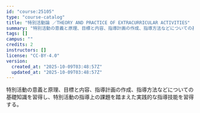```yaml
---
id: "course:25105"
type: "course-catalog"
title: "特別活動論 ／THEORY AND PRACTICE OF EXTRACURRICULAR ACTIVITIES"
summary: "特別活動の意義と原理、目標と内容、指導計画の作成、指導方法などについての基礎知識を習得し、特別活動の指導上の課題を踏まえた実践的な指導技能を習得する。"
tags: []
campus: ""
credits: 2
instructors: []
license: "CC-BY-4.0"
version:
  created_at: "2025-10-09T03:48:57Z"
  updated_at: "2025-10-09T03:48:57Z"
---
```

特別活動の意義と原理、目標と内容、指導計画の作成、指導方法などについての基礎知識を習得し、特別活動の指導上の課題を踏まえた実践的な指導技能を習得する。
